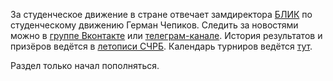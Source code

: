 За студенческое движение в стране отвечает замдиректора [БЛИК](https://blik.by/o-nas/) по студенческому движению Герман Чепиков. Следить за новостями можно в [группе Вконтакте](https://vk.com/studchgk_belarus) или [телеграм-канале](https://t.me/studchgk_belarus). История результатов и призёров ведётся в [летописи СЧРБ](https://docs.google.com/spreadsheets/d/1kLLevoGED1Gpt8eOFoVVDRF8988BwEawdss9JdheWs0/edit#gid=518101333). Календарь турниров ведётся [тут](https://docs.google.com/spreadsheets/d/1uBrM-pbs7cWAM3T8Jh6cKeJJjJzysR9hH0fm6RLHRFA/edit#gid=1088060338).

Раздел только начал пополняться.
